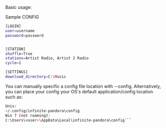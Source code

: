 Basic usage:

Sample CONFIG
```bash
[LOGIN]
user=username
password=password


[STATION]
shuffle=True
stations=Artist Radio, Artist 2 Radio
cycle=1

[SETTINGS]
download_directory=C:\Music
```
You can manually specific a config file location with --config. Alternatively, you can place your config your OS's default application/config location such as:
```bash
Unix:
~/.config/infinite-pandora\config
Win 7 (not roaming):
C:\Users\<user>\AppData\Local\infinite-pandora\config```
